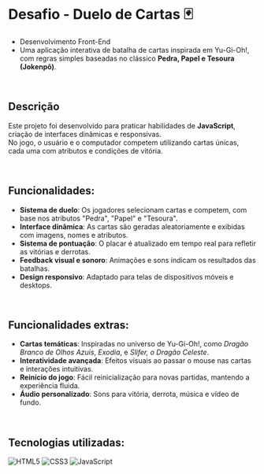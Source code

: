 # Desafio - Duelo de Cartas 🃏  

- Desenvolvimento Front-End  
- Uma aplicação interativa de batalha de cartas inspirada em Yu-Gi-Oh!, com regras simples baseadas no clássico **Pedra, Papel e Tesoura (Jokenpô)**.

<br/>

## Descrição  
Este projeto foi desenvolvido para praticar habilidades de **JavaScript**, criação de interfaces dinâmicas e responsivas.  
No jogo, o usuário e o computador competem utilizando cartas únicas, cada uma com atributos e condições de vitória.

<br/>

## Funcionalidades:
- **Sistema de duelo**: Os jogadores selecionam cartas e competem, com base nos atributos "Pedra", "Papel" e "Tesoura".  
- **Interface dinâmica**: As cartas são geradas aleatoriamente e exibidas com imagens, nomes e atributos.  
- **Sistema de pontuação**: O placar é atualizado em tempo real para refletir as vitórias e derrotas.  
- **Feedback visual e sonoro**: Animações e sons indicam os resultados das batalhas.  
- **Design responsivo**: Adaptado para telas de dispositivos móveis e desktops.  

<br/>

## Funcionalidades extras:
- **Cartas temáticas**: Inspiradas no universo de Yu-Gi-Oh!, como *Dragão Branco de Olhos Azuis*, *Exodia*, e *Slifer, o Dragão Celeste*.  
- **Interatividade avançada**: Efeitos visuais ao passar o mouse nas cartas e interações intuitivas.  
- **Reinício do jogo**: Fácil reinicialização para novas partidas, mantendo a experiência fluida.  
- **Áudio personalizado**: Sons para vitória, derrota, música e vídeo de fundo.  

<br/>

## Tecnologias utilizadas:
![HTML5](https://img.shields.io/badge/html5-%23E34F26.svg?style=flat&logo=html5&logoColor=white) 
![CSS3](https://img.shields.io/badge/css3-%231572B6.svg?style=flat&logo=css3&logoColor=white) 
![JavaScript](https://img.shields.io/badge/javascript-%23323330.svg?style=flat&logo=javascript&logoColor=%23F7DF1E)

